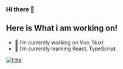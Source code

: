 ### Hi there 👋

## Here is What i am working on!

- 🔭 I’m currently working on Vue, Nuxt
- 🌱 I’m currently learning React, TypeScript

[![Hits](https://hits.seeyoufarm.com/api/count/incr/badge.svg?url=https%3A%2F%2Fgithub.com%2FGodMoonGoodman&count_bg=%23343434&title_bg=%23555555&icon=github.svg&icon_color=%23FFFFFF&title=hits&edge_flat=true)](https://hits.seeyoufarm.com)
